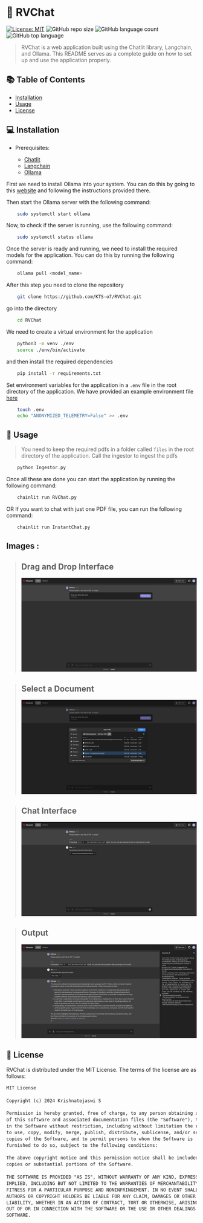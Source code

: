 # 🚀 RVChat

[![License: MIT](https://img.shields.io/badge/License-MIT-yellow.svg)](https://opensource.org/licenses/MIT) ![GitHub repo size](https://img.shields.io/github/repo-size/KTS-o7/RVChat) ![GitHub language count](https://img.shields.io/github/languages/count/KTS-o7/RVChat) ![GitHub top language](https://img.shields.io/github/languages/top/KTS-o7/RVChat)

> RVChat is a web application built using the Chatlit library, Langchain, and Ollama. This README serves as a complete guide on how to set up and use the application properly.

## 📚 Table of Contents

- [Installation](#💻-installation)
- [Usage](#🎯-usage)
- [License](./LICENSE)

## 💻 Installation

- Prerequisites:

  - [Chatlit](https://docs.chainlit.io/)
  - [Langchain](https://www.langchain.com/)
  - [Ollama](https://ollama.com/)

First we need to install Ollama into your system. You can do this by going to this [website](https://ollama.com/) and following the instructions provided there.

Then start the Ollama server with the following command:

```bash
    sudo systemctl start ollama
```

Now, to check if the server is running, use the following command:

```bash
    sudo systemctl status ollama
```

Once the server is ready and running, we need to install the required models for the application. You can do this by running the following command:

```bash
    ollama pull <model_name>
```

After this step you need to clone the repository

```bash
    git clone https://github.com/KTS-o7/RVChat.git
```

go into the directory

```bash
    cd RVChat
```

We need to create a virtual environment for the application

```bash
    python3 -m venv ./env
    source ./env/bin/activate
```

and then install the required dependencies

```bash
    pip install -r requirements.txt
```

Set environment variables for the application
in a `.env` file in the root directory of the application.
We have provided an example environment file [here](./exampleEnv)

```bash
    touch .env
    echo "ANONYMIZED_TELEMETRY=False" >> .env
```

## 🎯 Usage

> You need to keep the required pdfs in a folder called `files` in the root directory of the application.
> Call the ingestor to ingest the pdfs

```bash
    python Ingestor.py
```

Once all these are done you can start the application by running the following command:

```bash
    chainlit run RVChat.py
```

OR
If you want to chat with just one PDF file, you can run the following command:

```bash
    chainlit run InstantChat.py
```

## Images :

> ## Drag and Drop Interface
>
> <img src="./images/1InstantChat.png"/>

> ## Select a Document
>
> <img src="./images/2SelectDoc.png"/>

> ## Chat Interface
>
> <img src="./images/3RunQuery.png">

> ## Output
>
> <img src="./images/4AnswerWithSource.png"/>

## 📄 License

RVChat is distributed under the MIT License. The terms of the license are as follows:

```markdown
MIT License

Copyright (c) 2024 Krishnatejaswi S

Permission is hereby granted, free of charge, to any person obtaining a copy
of this software and associated documentation files (the "Software"), to deal
in the Software without restriction, including without limitation the rights
to use, copy, modify, merge, publish, distribute, sublicense, and/or sell
copies of the Software, and to permit persons to whom the Software is
furnished to do so, subject to the following conditions:

The above copyright notice and this permission notice shall be included in all
copies or substantial portions of the Software.

THE SOFTWARE IS PROVIDED "AS IS", WITHOUT WARRANTY OF ANY KIND, EXPRESS OR
IMPLIED, INCLUDING BUT NOT LIMITED TO THE WARRANTIES OF MERCHANTABILITY,
FITNESS FOR A PARTICULAR PURPOSE AND NONINFRINGEMENT. IN NO EVENT SHALL THE
AUTHORS OR COPYRIGHT HOLDERS BE LIABLE FOR ANY CLAIM, DAMAGES OR OTHER
LIABILITY, WHETHER IN AN ACTION OF CONTRACT, TORT OR OTHERWISE, ARISING FROM,
OUT OF OR IN CONNECTION WITH THE SOFTWARE OR THE USE OR OTHER DEALINGS IN THE
SOFTWARE.
```
